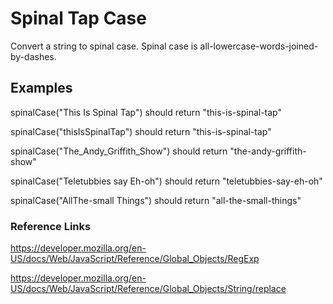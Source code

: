 # Spinal Tap Case

Convert a string to spinal case. Spinal case is all-lowercase-words-joined-by-dashes.

## Examples

spinalCase("This Is Spinal Tap") should return "this-is-spinal-tap"

spinalCase("thisIsSpinalTap") should return "this-is-spinal-tap"

spinalCase("The_Andy_Griffith_Show") should return "the-andy-griffith-show"

spinalCase("Teletubbies say Eh-oh") should return "teletubbies-say-eh-oh"

spinalCase("AllThe-small Things") should return "all-the-small-things"

### Reference Links

<https://developer.mozilla.org/en-US/docs/Web/JavaScript/Reference/Global_Objects/RegExp>

<https://developer.mozilla.org/en-US/docs/Web/JavaScript/Reference/Global_Objects/String/replace>
